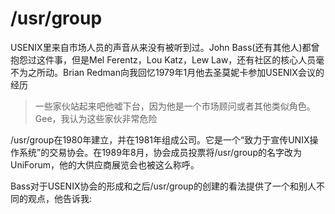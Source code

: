 # /usr/group

USENIX里来自市场人员的声音从来没有被听到过。John Bass(还有其他人)都曾抱怨过这件事，但是Mel Ferentz，Lou Katz，Lew Law，还有社区的核心人员毫不为之所动。Brian Redman向我回忆1979年1月他去圣莫妮卡参加USENIX会议的经历

> 一些家伙站起来吧他嘘下台，因为他是一个市场顾问或者其他类似角色。Gee，我认为这些家伙非常危险

/usr/group在1980年建立，并在1981年组成公司。它是一个“致力于宣传UNIX操作系统”的交易协会。在1989年8月，协会成员投票将/usr/group的名字改为UniForum，他的大供应商展览会也被这么称呼。

Bass对于USENIX协会的形成和之后/usr/group的创建的看法提供了一个和别人不同的观点，他告诉我:


